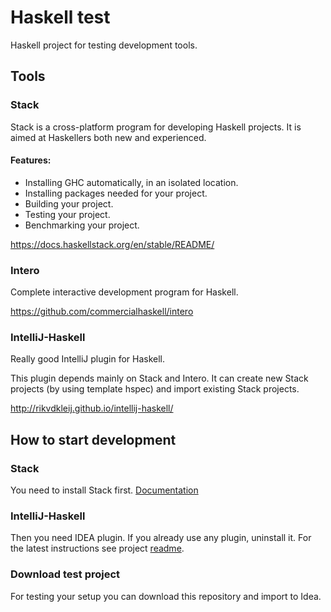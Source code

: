 # Haskell test

Haskell project for testing development tools.

## Tools

### Stack
Stack is a cross-platform program for developing Haskell projects. It is aimed at Haskellers
both new and experienced.

#### Features:
 * Installing GHC automatically, in an isolated location.
 * Installing packages needed for your project.
 * Building your project.
 * Testing your project.
 * Benchmarking your project.

https://docs.haskellstack.org/en/stable/README/

### Intero
Complete interactive development program for Haskell.

https://github.com/commercialhaskell/intero

### IntelliJ-Haskell
Really good IntelliJ plugin for Haskell.

This plugin depends mainly on Stack and Intero. It can create new Stack projects (by using
template hspec) and import existing Stack projects.

http://rikvdkleij.github.io/intellij-haskell/

## How to start development

### Stack
You need to install Stack first. [Documentation](https://docs.haskellstack.org/en/stable/README/)

### IntelliJ-Haskell
Then you need IDEA plugin. If you already use any plugin, uninstall it. For the latest
instructions see project
[readme](https://github.com/rikvdkleij/intellij-haskell/blob/master/README.md).

### Download test project
For testing your setup you can download this repository and import to Idea.
